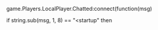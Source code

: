 game.Players.LocalPlayer.Chatted:connect(function(msg)

if string.sub(msg, 1, 8) == "<startup" then
